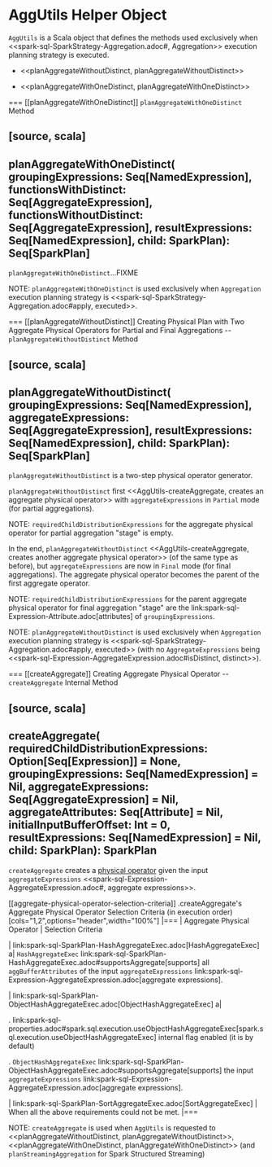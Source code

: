 # AggUtils Helper Object

`AggUtils` is a Scala object that defines the methods used exclusively when <<spark-sql-SparkStrategy-Aggregation.adoc#, Aggregation>> execution planning strategy is executed.

* <<planAggregateWithoutDistinct, planAggregateWithoutDistinct>>

* <<planAggregateWithOneDistinct, planAggregateWithOneDistinct>>

=== [[planAggregateWithOneDistinct]] `planAggregateWithOneDistinct` Method

[source, scala]
----
planAggregateWithOneDistinct(
  groupingExpressions: Seq[NamedExpression],
  functionsWithDistinct: Seq[AggregateExpression],
  functionsWithoutDistinct: Seq[AggregateExpression],
  resultExpressions: Seq[NamedExpression],
  child: SparkPlan): Seq[SparkPlan]
----

`planAggregateWithOneDistinct`...FIXME

NOTE: `planAggregateWithOneDistinct` is used exclusively when `Aggregation` execution planning strategy is <<spark-sql-SparkStrategy-Aggregation.adoc#apply, executed>>.

=== [[planAggregateWithoutDistinct]] Creating Physical Plan with Two Aggregate Physical Operators for Partial and Final Aggregations -- `planAggregateWithoutDistinct` Method

[source, scala]
----
planAggregateWithoutDistinct(
  groupingExpressions: Seq[NamedExpression],
  aggregateExpressions: Seq[AggregateExpression],
  resultExpressions: Seq[NamedExpression],
  child: SparkPlan): Seq[SparkPlan]
----

`planAggregateWithoutDistinct` is a two-step physical operator generator.

`planAggregateWithoutDistinct` first <<AggUtils-createAggregate, creates an aggregate physical operator>> with `aggregateExpressions` in `Partial` mode (for partial aggregations).

NOTE: `requiredChildDistributionExpressions` for the aggregate physical operator for partial aggregation "stage" is empty.

In the end, `planAggregateWithoutDistinct` <<AggUtils-createAggregate, creates another aggregate physical operator>> (of the same type as before), but `aggregateExpressions` are now in `Final` mode (for final aggregations). The aggregate physical operator becomes the parent of the first aggregate operator.

NOTE: `requiredChildDistributionExpressions` for the parent aggregate physical operator for final aggregation "stage" are the link:spark-sql-Expression-Attribute.adoc[attributes] of `groupingExpressions`.

NOTE: `planAggregateWithoutDistinct` is used exclusively when `Aggregation` execution planning strategy is <<spark-sql-SparkStrategy-Aggregation.adoc#apply, executed>> (with no `AggregateExpressions` being <<spark-sql-Expression-AggregateExpression.adoc#isDistinct, distinct>>).

=== [[createAggregate]] Creating Aggregate Physical Operator -- `createAggregate` Internal Method

[source, scala]
----
createAggregate(
  requiredChildDistributionExpressions: Option[Seq[Expression]] = None,
  groupingExpressions: Seq[NamedExpression] = Nil,
  aggregateExpressions: Seq[AggregateExpression] = Nil,
  aggregateAttributes: Seq[Attribute] = Nil,
  initialInputBufferOffset: Int = 0,
  resultExpressions: Seq[NamedExpression] = Nil,
  child: SparkPlan): SparkPlan
----

`createAggregate` creates a [physical operator](physical-operators/SparkPlan.md) given the input `aggregateExpressions` <<spark-sql-Expression-AggregateExpression.adoc#, aggregate expressions>>.

[[aggregate-physical-operator-selection-criteria]]
.createAggregate's Aggregate Physical Operator Selection Criteria (in execution order)
[cols="1,2",options="header",width="100%"]
|===
| Aggregate Physical Operator
| Selection Criteria

| link:spark-sql-SparkPlan-HashAggregateExec.adoc[HashAggregateExec]
a| `HashAggregateExec` link:spark-sql-SparkPlan-HashAggregateExec.adoc#supportsAggregate[supports] all `aggBufferAttributes` of the input `aggregateExpressions` link:spark-sql-Expression-AggregateExpression.adoc[aggregate expressions].

| link:spark-sql-SparkPlan-ObjectHashAggregateExec.adoc[ObjectHashAggregateExec]
a|

. link:spark-sql-properties.adoc#spark.sql.execution.useObjectHashAggregateExec[spark.sql.execution.useObjectHashAggregateExec] internal flag enabled (it is by default)

. `ObjectHashAggregateExec` link:spark-sql-SparkPlan-ObjectHashAggregateExec.adoc#supportsAggregate[supports] the input `aggregateExpressions` link:spark-sql-Expression-AggregateExpression.adoc[aggregate expressions].

| link:spark-sql-SparkPlan-SortAggregateExec.adoc[SortAggregateExec]
| When all the above requirements could not be met.
|===

NOTE: `createAggregate` is used when `AggUtils` is requested to <<planAggregateWithoutDistinct, planAggregateWithoutDistinct>>, <<planAggregateWithOneDistinct, planAggregateWithOneDistinct>> (and `planStreamingAggregation` for Spark Structured Streaming)
